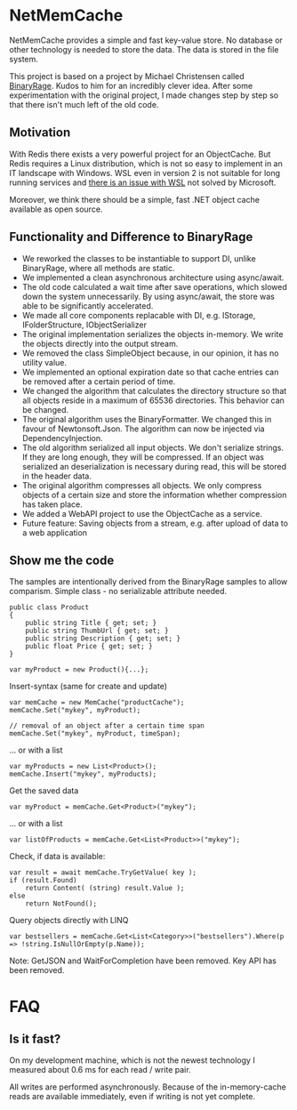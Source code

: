 # NetMemCache
NetMemCache provides a simple and fast key-value store. No database or other technology is needed to store the data. The data is stored in the file system.

This project is based on a project by Michael Christensen called [BinaryRage](https://github.com/mchidk/BinaryRage). Kudos to him for an incredibly clever idea. After some experimentation with the original project, I made changes step by step so that there isn't much left of the old code.

## Motivation
With Redis there exists a very powerful project for an ObjectCache. But Redis requires a Linux distribution, which is not so easy to implement in an IT landscape with Windows. WSL even in version 2 is not suitable for long running services and [there is an issue with WSL](https://github.com/MicrosoftDocs/WSL/issues/368) not solved by Microsoft.

Moreover, we think there should be a simple, fast .NET object cache available as open source.

## Functionality and Difference to BinaryRage
+ We reworked the classes to be instantiable to support DI, unlike BinaryRage, where all methods are static.
+ We implemented a clean asynchronous architecture using async/await.
+ The old code calculated a wait time after save operations, which slowed down the system unnecessarily. By using async/await, the store was able to be significantly accelerated.
+ We made all core components replacable with DI, e.g. IStorage, IFolderStructure, IObjectSerializer
+ The original implementation serializes the objects in-memory. We write the objects directly into the output stream.
+ We removed the class SimpleObject because, in our opinion, it has no utility value.
+ We implemented an optional expiration date so that cache entries can be removed after a certain period of time.
+ We changed the algorithm that calculates the directory structure so that all objects reside in a maximum of 65536 directories. This behavior can be changed.
+ The original algorithm uses the BinaryFormatter. We changed this in favour of Newtonsoft.Json. The algorithm can now be injected via DependencyInjection.
+ The old algorithm serialized all input objects. We don't serialize strings. If they are long enough, they will be compressed. If an object was serialized an deserialization is necessary during read, this will be stored in the header data.
+ The original algorithm compresses all objects. We only compress objects of a certain size and store the information whether compression has taken place.
+ We added a WebAPI project to use the ObjectCache as a service.
+ Future feature: Saving objects from a stream, e.g. after upload of data to a web application

## Show me the code
The samples are intentionally derived from the BinaryRage samples to allow comparism.
Simple class - no serializable attribute needed.

	public class Product
	{
		public string Title { get; set; }
		public string ThumbUrl { get; set; }
		public string Description { get; set; }
		public float Price { get; set; }
	}

	var myProduct = new Product(){...};

Insert-syntax (same for create and update)

	var memCache = new MemCache("productCache");
	memCache.Set("mykey", myProduct);
	
	// removal of an object after a certain time span
	memCache.Set("mykey", myProduct, timeSpan);

... or with a list

	var myProducts = new List<Product>();
	memCache.Insert("mykey", myProducts);

Get the saved data

	var myProduct = memCache.Get<Product>("mykey");
	
... or with a list

	var listOfProducts = memCache.Get<List<Product>>("mykey");

 Check, if data is available:

```
var result = await memCache.TryGetValue( key );
if (result.Found)
    return Content( (string) result.Value );
else
    return NotFound();
```

Query objects directly with LINQ

	var bestsellers = memCache.Get<List<Category>>("bestsellers").Where(p => !string.IsNullOrEmpty(p.Name));

Note: GetJSON and WaitForCompletion have been removed. Key API has been removed.

# FAQ
## Is it fast?
On my development machine, which is not the newest technology I measured about 0.6 ms for each read / write pair.

All writes are performed asynchronously. Because of the in-memory-cache reads are available immediately, even if writing is not yet complete.

